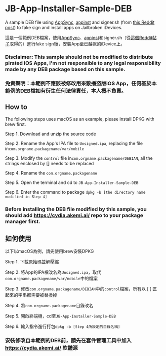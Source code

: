 # JB-App-Installer-Sample-DEB

A sample DEB file using [AppSync](https://cydia.akemi.ai/?page/net.angelxwind.appsyncunified), [appinst](https://cydia.akemi.ai/?page/com.linusyang.appinst) and signer.sh (from [this Reddit post](https://www.reddit.com/r/jailbreak/comments/8yj9i1/tutorialhow_to_properly_install_any_unsigned_ipa/)) to fake sign and install apps on Jailbroken iDevices.

這是一個範例DEB檔案，使用[AppSync](https://cydia.akemi.ai/?page/net.angelxwind.appsyncunified)、[appinst](https://cydia.akemi.ai/?page/com.linusyang.appinst)和signer.sh（從[這個Reddit帖子](https://www.reddit.com/r/jailbreak/comments/8yj9i1/tutorialhow_to_properly_install_any_unsigned_ipa/)取得的）進行fake sign後，安裝App至已越獄的iDevice上。

### Disclaimer: This sample should not be modified to distribute pirated iOS Apps, I'm not responsible to any legal responsibility made by any DEB package based on this sample.

### 免責聲明：本範例不應該被修改用來散播盜版iOS App，任何基於本範例的DEB檔如有衍生任何法律責任，本人概不負責。

## How to
The following steps uses macOS as an example, please install DPKG with brew first.

Step 1. Download and unzip the source code

Step 2. Rename the App's IPA file to ```Unsigned.ipa```, replacing the file in```com.orgname.packagename/var/mobile```

Step 3. Modify the ```control``` file in```com.orgname.packagename/DEBIAN```, all the strings enclosed by \[] needs to be replaced

Step 4. Rename the ```com.orgname.packagename```

Step 5. Open the terminal and cd to ```JB-App-Installer-Sample-DEB```

Step 6. Enter the command to package ```dpkg -b [the directory name modified in Step 4]```

### Before installing the DEB file modified by this sample, you should add https://cydia.akemi.ai/ repo to your package manager first.

## 如何使用
以下以macOS為例，請先使用brew安裝DPKG

Step 1. 下載原始碼並解壓縮

Step 2. 將App的IPA檔改名為```Unsigned.ipa```，取代```com.orgname.packagename/var/mobile```中的檔案

Step 3. 修改```com.orgname.packagename/DEBIAN```中的```control```檔案，所有以 \[ ] 匡起來的字串都需要被替換掉

Step 4. 將```com.orgname.packagename```目錄改名

Step 5. 開啟終端機，cd至```JB-App-Installer-Sample-DEB```

Step 6. 輸入指令進行打包```dpkg -b [Step 4所設定的目錄名稱]```

### 安裝修改自本範例的DEB前，請先在套件管理工具中加入 https://cydia.akemi.ai/ 軟體源
